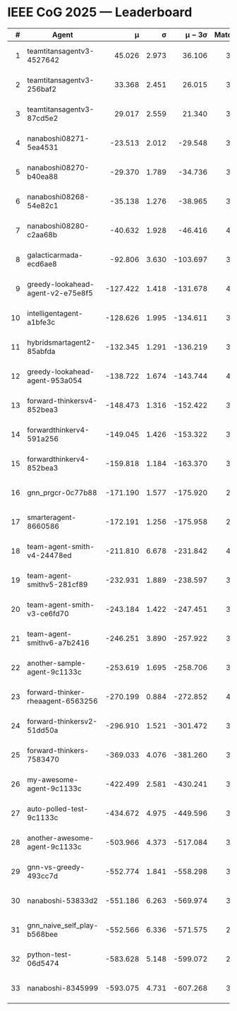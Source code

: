 # IEEE CoG 2025 — Leaderboard

| # | Agent | μ | σ | μ − 3σ | Matches | Updated |
|---:|---|---:|---:|---:|---:|---|
| 1 | teamtitansagentv3-4527642 | 45.026 | 2.973 | 36.106 | 3196 | 2025-09-01 21:34 |
| 2 | teamtitansagentv3-256baf2 | 33.368 | 2.451 | 26.015 | 3554 | 2025-09-01 21:34 |
| 3 | teamtitansagentv3-87cd5e2 | 29.017 | 2.559 | 21.340 | 3478 | 2025-09-01 21:34 |
| 4 | nanaboshi08271-5ea4531 | -23.513 | 2.012 | -29.548 | 3680 | 2025-09-01 21:34 |
| 5 | nanaboshi08270-b40ea88 | -29.370 | 1.789 | -34.736 | 3740 | 2025-09-01 21:34 |
| 6 | nanaboshi08268-54e82c1 | -35.138 | 1.276 | -38.965 | 3960 | 2025-09-01 21:34 |
| 7 | nanaboshi08280-c2aa68b | -40.632 | 1.928 | -46.416 | 4060 | 2025-09-01 21:34 |
| 8 | galacticarmada-ecd6ae8 | -92.806 | 3.630 | -103.697 | 3520 | 2025-09-01 21:34 |
| 9 | greedy-lookahead-agent-v2-e75e8f5 | -127.422 | 1.418 | -131.678 | 4068 | 2025-09-01 21:34 |
| 10 | intelligentagent-a1bfe3c | -128.626 | 1.995 | -134.611 | 3417 | 2025-09-01 21:34 |
| 11 | hybridsmartagent2-85abfda | -132.345 | 1.291 | -136.219 | 3144 | 2025-09-01 21:34 |
| 12 | greedy-lookahead-agent-953a054 | -138.722 | 1.674 | -143.744 | 4028 | 2025-09-01 21:34 |
| 13 | forward-thinkersv4-852bea3 | -148.473 | 1.316 | -152.422 | 3106 | 2025-09-01 21:34 |
| 14 | forwardthinkerv4-591a256 | -149.045 | 1.426 | -153.322 | 3047 | 2025-09-01 21:34 |
| 15 | forwardthinkerv4-852bea3 | -159.818 | 1.184 | -163.370 | 3067 | 2025-09-01 21:34 |
| 16 | gnn_prgcr-0c77b88 | -171.190 | 1.577 | -175.920 | 2960 | 2025-09-01 21:34 |
| 17 | smarteragent-8660586 | -172.191 | 1.256 | -175.958 | 2949 | 2025-09-01 21:34 |
| 18 | team-agent-smith-v4-24478ed | -211.810 | 6.678 | -231.842 | 4060 | 2025-09-01 21:34 |
| 19 | team-agent-smithv5-281cf89 | -232.931 | 1.889 | -238.597 | 3700 | 2025-09-01 21:34 |
| 20 | team-agent-smith-v3-ce6fd70 | -243.184 | 1.422 | -247.451 | 3640 | 2025-09-01 21:34 |
| 21 | team-agent-smithv6-a7b2416 | -246.251 | 3.890 | -257.922 | 3940 | 2025-09-01 21:34 |
| 22 | another-sample-agent-9c1133c | -253.619 | 1.695 | -258.706 | 3860 | 2025-09-01 21:34 |
| 23 | forward-thinker-rheaagent-6563256 | -270.199 | 0.884 | -272.852 | 4008 | 2025-09-01 21:34 |
| 24 | forward-thinkersv2-51dd50a | -296.910 | 1.521 | -301.472 | 3448 | 2025-09-01 21:34 |
| 25 | forward-thinkers-7583470 | -369.033 | 4.076 | -381.260 | 3700 | 2025-09-01 21:34 |
| 26 | my-awesome-agent-9c1133c | -422.499 | 2.581 | -430.241 | 3780 | 2025-09-01 21:34 |
| 27 | auto-polled-test-9c1133c | -434.672 | 4.975 | -449.596 | 3860 | 2025-09-01 21:34 |
| 28 | another-awesome-agent-9c1133c | -503.966 | 4.373 | -517.084 | 3800 | 2025-09-01 21:34 |
| 29 | gnn-vs-greedy-493cc7d | -552.774 | 1.841 | -558.298 | 3400 | 2025-09-01 21:34 |
| 30 | nanaboshi-53833d2 | -551.186 | 6.263 | -569.974 | 3440 | 2025-09-01 21:34 |
| 31 | gnn_naive_self_play-b568bee | -552.566 | 6.336 | -571.575 | 2440 | 2025-09-01 21:34 |
| 32 | python-test-06d5474 | -583.628 | 5.148 | -599.072 | 2980 | 2025-09-01 21:34 |
| 33 | nanaboshi-8345999 | -593.075 | 4.731 | -607.268 | 3520 | 2025-09-01 21:34 |
